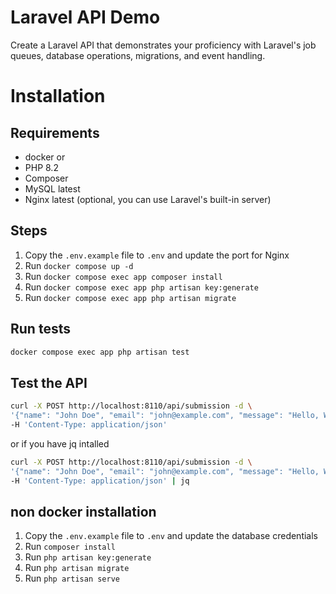 # Laravel API Demo

Create a Laravel API that demonstrates your proficiency with Laravel's job queues, database operations, migrations, and event handling.

# Installation

## Requirements
- docker
or
- PHP 8.2
- Composer
- MySQL latest
- Nginx latest (optional, you can use Laravel's built-in server)

## Steps
1. Copy the `.env.example` file to `.env` and update the port for Nginx
2. Run `docker compose up -d`
3. Run `docker compose exec app composer install`
4. Run `docker compose exec app php artisan key:generate`
5. Run `docker compose exec app php artisan migrate`

## Run tests
```bash
docker compose exec app php artisan test
```

## Test the API
```bash
curl -X POST http://localhost:8110/api/submission -d \
'{"name": "John Doe", "email": "john@example.com", "message": "Hello, World!"}' \
-H 'Content-Type: application/json'
```
or if you have jq intalled
```bash
curl -X POST http://localhost:8110/api/submission -d \
'{"name": "John Doe", "email": "john@example.com", "message": "Hello, World!"}' \
-H 'Content-Type: application/json' | jq
```

## non docker installation
1. Copy the `.env.example` file to `.env` and update the database credentials
2. Run `composer install`
3. Run `php artisan key:generate`
4. Run `php artisan migrate`
5. Run `php artisan serve`



